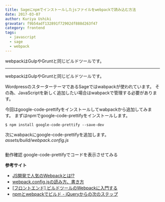 ```yaml
---
title: Sageにnpmでインストールしたjsファイルをwebpackで読み込む方法
date: 2017-03-07
author: Kuriya Ushiki
gravatar: f9b54adf132891f72902df888d263f47
category: frontend
tags:
  - javascript
  - sage
  - webpack
---
```


webpackはGulpやGruntと同じビルドツールです。

---

webpackはGulpやGruntと同じビルドツールです。

WordpressのスターターテーマであるSageではwabpackが使われています。
その為、JavaScriptを新しく追加したい場合はwabpackで管理する必要があります。

今回はgoogle-code-prettifyをインストールしてwabpackから追加してみます。
まずはnpmでgoogle-code-prettifyをインストールします。
```
$ npm install google-code-prettify --save-dev
```

次にwabpackにgoogle-code-prettifyを追加します。
*assets/build/webpack.config.js*
```

```

動作確認
google-code-prettifyでコードを表示させてみる


**参考サイト**
* [JS開発で人気のWebpackとは!?](https://ics.media/entry/12140)
* [webpack.config.jsの読み方、書き方](http://dackdive.hateblo.jp/entry/2016/04/13/123000)
* [[フロントエンド] ビルドツールのWebpackに入門する](http://www.yoheim.net/blog.php?q=20161201)
* [npmとwebpackでビルド - jQueryからの次のステップ](http://qiita.com/civic/items/82c0184bcadc50965f91#webpack%E3%82%92%E3%81%A4%E3%81%8B%E3%81%A3%E3%81%A6%E3%83%93%E3%83%AB%E3%83%89)

